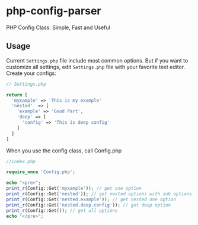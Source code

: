 # php-config-parser

PHP Config Class. Simple, Fast and Useful

## Usage

Current `Settings.php` file include most common options. But if you want to customize all settings, edit `Settings.php` file with your favorite text editor. Create your configs:

```php
// Settings.php

return [
  'myxample' => 'This is my example'
  'nested'  => [
    'example' => 'Good Part',
    'deep' => [
      'config' => 'This is deep config'
    ]
  ]
]
```

When you use the config class, call Config.php

```php
//index.php

require_once 'Config.php';

echo "<pre>";
print_r(Config::Get('myxample')); // get one option
print_r(Config::Get('nested')); // get nested options with sub options
print_r(Config::Get('nested.example')); // get nested one option
print_r(Config::Get('nested.deep.config')); // get deep option
print_r(Config::Get()); // get all options
echo "</pre>";
```

